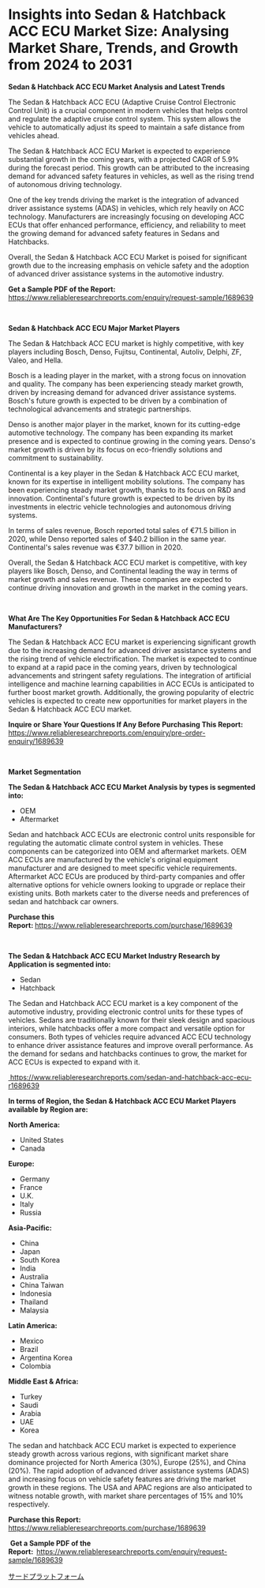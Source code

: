 <p><h1>Insights into Sedan & Hatchback ACC ECU Market Size: Analysing Market Share, Trends, and Growth from 2024 to 2031</h1></p><p><strong>Sedan & Hatchback ACC ECU Market Analysis and Latest Trends</strong></p>
<p><p>The Sedan & Hatchback ACC ECU (Adaptive Cruise Control Electronic Control Unit) is a crucial component in modern vehicles that helps control and regulate the adaptive cruise control system. This system allows the vehicle to automatically adjust its speed to maintain a safe distance from vehicles ahead.</p><p>The Sedan & Hatchback ACC ECU Market is expected to experience substantial growth in the coming years, with a projected CAGR of 5.9% during the forecast period. This growth can be attributed to the increasing demand for advanced safety features in vehicles, as well as the rising trend of autonomous driving technology.</p><p>One of the key trends driving the market is the integration of advanced driver assistance systems (ADAS) in vehicles, which rely heavily on ACC technology. Manufacturers are increasingly focusing on developing ACC ECUs that offer enhanced performance, efficiency, and reliability to meet the growing demand for advanced safety features in Sedans and Hatchbacks.</p><p>Overall, the Sedan & Hatchback ACC ECU Market is poised for significant growth due to the increasing emphasis on vehicle safety and the adoption of advanced driver assistance systems in the automotive industry.</p></p>
<p><strong>Get a Sample PDF of the Report:&nbsp;</strong> <a href="https://www.reliableresearchreports.com/enquiry/request-sample/1689639">https://www.reliableresearchreports.com/enquiry/request-sample/1689639</a></p>
<p>&nbsp;</p>
<p><strong>Sedan & Hatchback ACC ECU Major Market Players</strong></p>
<p><p>The Sedan & Hatchback ACC ECU market is highly competitive, with key players including Bosch, Denso, Fujitsu, Continental, Autoliv, Delphi, ZF, Valeo, and Hella.</p><p>Bosch is a leading player in the market, with a strong focus on innovation and quality. The company has been experiencing steady market growth, driven by increasing demand for advanced driver assistance systems. Bosch's future growth is expected to be driven by a combination of technological advancements and strategic partnerships.</p><p>Denso is another major player in the market, known for its cutting-edge automotive technology. The company has been expanding its market presence and is expected to continue growing in the coming years. Denso's market growth is driven by its focus on eco-friendly solutions and commitment to sustainability.</p><p>Continental is a key player in the Sedan & Hatchback ACC ECU market, known for its expertise in intelligent mobility solutions. The company has been experiencing steady market growth, thanks to its focus on R&D and innovation. Continental's future growth is expected to be driven by its investments in electric vehicle technologies and autonomous driving systems.</p><p>In terms of sales revenue, Bosch reported total sales of €71.5 billion in 2020, while Denso reported sales of $40.2 billion in the same year. Continental's sales revenue was €37.7 billion in 2020.</p><p>Overall, the Sedan & Hatchback ACC ECU market is competitive, with key players like Bosch, Denso, and Continental leading the way in terms of market growth and sales revenue. These companies are expected to continue driving innovation and growth in the market in the coming years.</p></p>
<p>&nbsp;</p>
<p><strong>What Are The Key Opportunities For Sedan & Hatchback ACC ECU Manufacturers?</strong></p>
<p><p>The Sedan & Hatchback ACC ECU market is experiencing significant growth due to the increasing demand for advanced driver assistance systems and the rising trend of vehicle electrification. The market is expected to continue to expand at a rapid pace in the coming years, driven by technological advancements and stringent safety regulations. The integration of artificial intelligence and machine learning capabilities in ACC ECUs is anticipated to further boost market growth. Additionally, the growing popularity of electric vehicles is expected to create new opportunities for market players in the Sedan & Hatchback ACC ECU market.</p></p>
<p><strong>Inquire or Share Your Questions If Any Before Purchasing This Report:</strong> <a href="https://www.reliableresearchreports.com/enquiry/pre-order-enquiry/1689639">https://www.reliableresearchreports.com/enquiry/pre-order-enquiry/1689639</a></p>
<p>&nbsp;</p>
<p><strong>Market Segmentation</strong></p>
<p><strong>The Sedan & Hatchback ACC ECU Market Analysis by types is segmented into:</strong></p>
<p><ul><li>OEM</li><li>Aftermarket</li></ul></p>
<p><p>Sedan and hatchback ACC ECUs are electronic control units responsible for regulating the automatic climate control system in vehicles. These components can be categorized into OEM and aftermarket markets. OEM ACC ECUs are manufactured by the vehicle's original equipment manufacturer and are designed to meet specific vehicle requirements. Aftermarket ACC ECUs are produced by third-party companies and offer alternative options for vehicle owners looking to upgrade or replace their existing units. Both markets cater to the diverse needs and preferences of sedan and hatchback car owners.</p></p>
<p><strong>Purchase this Report:&nbsp;</strong><a href="https://www.reliableresearchreports.com/purchase/1689639">https://www.reliableresearchreports.com/purchase/1689639</a></p>
<p>&nbsp;</p>
<p><strong>The Sedan & Hatchback ACC ECU Market Industry Research by Application is segmented into:</strong></p>
<p><ul><li>Sedan</li><li>Hatchback</li></ul></p>
<p><p>The Sedan and Hatchback ACC ECU market is a key component of the automotive industry, providing electronic control units for these types of vehicles. Sedans are traditionally known for their sleek design and spacious interiors, while hatchbacks offer a more compact and versatile option for consumers. Both types of vehicles require advanced ACC ECU technology to enhance driver assistance features and improve overall performance. As the demand for sedans and hatchbacks continues to grow, the market for ACC ECUs is expected to expand with it.</p></p>
<p><a href="https://www.reliableresearchreports.com/sedan-and-hatchback-acc-ecu-r1689639">&nbsp;https://www.reliableresearchreports.com/sedan-and-hatchback-acc-ecu-r1689639</a></p>
<p><strong>In terms of Region, the Sedan & Hatchback ACC ECU Market Players available by Region are:</strong></p>
<p>
    <p> <strong> North America: </strong>
        <ul>
            <li>United States</li>
            <li>Canada</li>
        </ul>
        </p> 
    <p> <strong> Europe: </strong>
        <ul>
            <li>Germany</li>
            <li>France</li>
            <li>U.K.</li>
            <li>Italy</li>
            <li>Russia</li>
        </ul>
        </p> 
    <p> <strong> Asia-Pacific: </strong>
        <ul>
            <li>China</li>
            <li>Japan</li>
            <li>South Korea</li>
            <li>India</li>
            <li>Australia</li>
            <li>China Taiwan</li>
            <li>Indonesia</li>
            <li>Thailand</li>
            <li>Malaysia</li>
        </ul>
        </p> 
    <p> <strong> Latin America: </strong>
        <ul>
            <li>Mexico</li>
            <li>Brazil</li>
            <li>Argentina Korea</li>
            <li>Colombia</li>
        </ul>
        </p> 
    <p> <strong> Middle East & Africa: </strong>
        <ul>
            <li>Turkey</li>
            <li>Saudi</li>
            <li>Arabia</li>
            <li>UAE</li>
            <li>Korea</li>
        </ul>
    </p>
    </p>
<p><p>The sedan and hatchback ACC ECU market is expected to experience steady growth across various regions, with significant market share dominance projected for North America (30%), Europe (25%), and China (20%). The rapid adoption of advanced driver assistance systems (ADAS) and increasing focus on vehicle safety features are driving the market growth in these regions. The USA and APAC regions are also anticipated to witness notable growth, with market share percentages of 15% and 10% respectively.</p></p>
<p><strong>Purchase this Report: </strong><a href="https://www.reliableresearchreports.com/purchase/1689639">https://www.reliableresearchreports.com/purchase/1689639</a></p>
<p>&nbsp;<strong>Get a Sample PDF of the Report:&nbsp;&nbsp;</strong><a href="https://www.reliableresearchreports.com/enquiry/request-sample/1689639">https://www.reliableresearchreports.com/enquiry/request-sample/1689639</a></p>
<p><strong></strong></p>
<p><p><a href="https://medium.com/@lilliegrant1999/%E7%AC%AC3%E3%83%97%E3%83%A9%E3%83%83%E3%83%88%E3%83%95%E3%82%A9%E3%83%BC%E3%83%A0%E5%B8%82%E5%A0%B4-%E7%AB%B6%E4%BA%89%E5%88%86%E6%9E%90-%E5%B8%82%E5%A0%B4%E3%83%88%E3%83%AC%E3%83%B3%E3%83%89-2031%E5%B9%B4%E3%81%BE%E3%81%A7%E3%81%AE%E4%BA%88%E6%B8%AC-e2f3b8a13a9c">サードプラットフォーム</a></p></p>